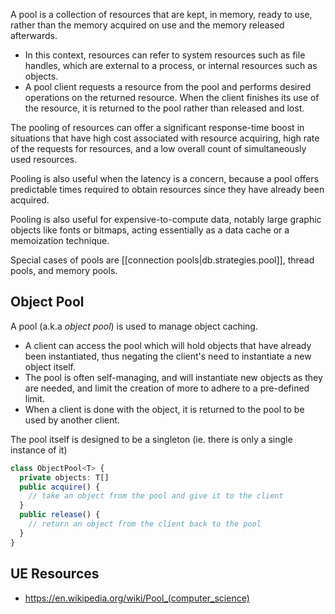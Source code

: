 
A pool is a collection of resources that are kept, in memory, ready to use, rather than the memory acquired on use and the memory released afterwards.
- In this context, resources can refer to system resources such as file handles, which are external to a process, or internal resources such as objects.
- A pool client requests a resource from the pool and performs desired operations on the returned resource. When the client finishes its use of the resource, it is returned to the pool rather than released and lost.

The pooling of resources can offer a significant response-time boost in situations that have high cost associated with resource acquiring, high rate of the requests for resources, and a low overall count of simultaneously used resources.

Pooling is also useful when the latency is a concern, because a pool offers predictable times required to obtain resources since they have already been acquired. 

Pooling is also useful for expensive-to-compute data, notably large graphic objects like fonts or bitmaps, acting essentially as a data cache or a memoization technique.

Special cases of pools are [[connection pools|db.strategies.pool]], thread pools, and memory pools.

## Object Pool
A pool (a.k.a *object pool*) is used to manage object caching. 
- A client can access the pool which will hold objects that have already been instantiated, thus negating the client's need to instantiate a new object itself.
- The pool is often self-managing, and will instantiate new objects as they are needed, and limit the creation of more to adhere to a pre-defined limit.
- When a client is done with the object, it is returned to the pool to be used by another client.

The pool itself is designed to be a singleton (ie. there is only a single instance of it)

```ts
class ObjectPool<T> {
  private objects: T[]
  public acquire() {
    // take an object from the pool and give it to the client
  }
  public release() {
    // return an object from the client back to the pool
  }
}
```

## UE Resources
- https://en.wikipedia.org/wiki/Pool_(computer_science)